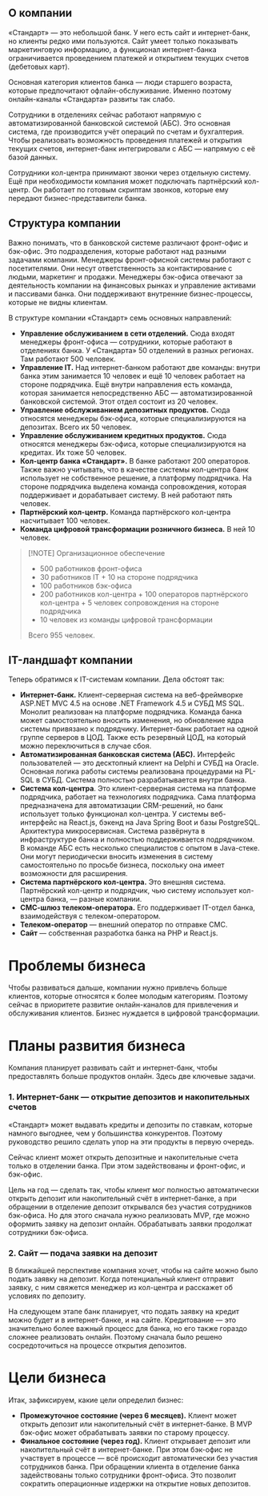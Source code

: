 ## О компании

«Стандарт» — это небольшой банк. У него есть сайт и интернет-банк, но клиенты редко ими пользуются. Сайт умеет только показывать маркетинговую информацию, а функционал интернет-банка ограничивается проведением платежей и открытием текущих счетов (дебетовых карт).

Основная категория клиентов банка — люди старшего возраста, которые предпочитают офлайн-обслуживание. Именно поэтому онлайн-каналы «Стандарта» развиты так слабо.

Сотрудники в отделениях сейчас работают напрямую с автоматизированной банковской системой (АБС). Это основная система, где производится учёт операций по счетам и бухгалтерия. Чтобы реализовать возможность проведения платежей и открытия текущих счетов, интернет-банк интегрировали с АБС — напрямую с её базой данных.

Сотрудники кол-центра принимают звонки через отдельную систему. Ещё при необходимости компания может подключать партнёрский кол-центр. Он работает по готовым скриптам звонков, которые ему передают бизнес-представители банка.

## Структура компании

Важно понимать, что в банковской системе различают фронт-офис и бэк-офис. Это подразделения, которые работают над разными задачами компании. Менеджеры фронт-офисной системы работают с посетителями. Они несут ответственность за контактирование с людьми, маркетинг и продажи. Менеджеры бэк-офиса отвечают за деятельность компании на финансовых рынках и управление активами и пассивами банка. Они поддерживают внутренние бизнес-процессы, которые не видны клиентам.

В структуре компании «Стандарт» семь основных направлений:

- **Управление обслуживанием в сети отделений.** Сюда входят менеджеры фронт-офиса — сотрудники, которые работают в отделениях банка. У «Стандарта» 50 отделений в разных регионах. Там работают 500 человек.
- **Управление IT.** Над интернет-банком работают две команды: внутри банка этим занимается 10 человек и ещё 10 человек работает на стороне подрядчика. Ещё внутри направления есть команда, которая занимается непосредственно АБС — автоматизированной банковской системой. Этот отдел состоит из 20 человек.
- **Управление обслуживанием депозитных продуктов.** Сюда относятся менеджеры бэк-офиса, которые специализируются на депозитах. Всего их 50 человек.
- **Управление обслуживанием кредитных продуктов.** Сюда относятся менеджеры бэк-офиса, которые специализируются на кредитах. Их тоже 50 человек.
- **Кол-центр банка «Стандарт».** В банке работают 200 операторов. Также важно учитывать, что в качестве системы кол-центра банк использует не собственное решение, а платформу подрядчика. На стороне подрядчика выделена команда сопровождения, которая поддерживает и дорабатывает систему. В ней работают пять человек.
- **Партнёрский кол-центр.** Команда партнёрского кол-центра насчитывает 100 человек.
- **Команда цифровой трансформации розничного бизнеса.** В ней 10 человек.

> [!NOTE] Организационное обеспечение
> - 500 работников фронт-офиса
> - 30 работников IT + 10 на стороне подрядчика
> - 100 работников бэк-офиса
> - 200 работников кол-центра + 100 операторов партнёрского кол-центра + 5 человек сопровождения на стороне подрядчика
> - 10 человек из команды цифровой трансформации
> 
> Всего 955 человек.

## IT-ландшафт компании

Теперь обратимся к IT-системам компании. Дела обстоят так:

- **Интернет-банк.** Клиент-серверная система на веб-фреймворке ASP.NET MVC 4.5 на основе .NET Framework 4.5 и СУБД MS SQL. Монолит реализован на платформе подрядчика. Команда банка может самостоятельно вносить изменения, но обновление ядра системы привязано к подрядчику. Интернет-банк работает на одной группе серверов в ЦОД. Также есть резервный ЦОД, на который можно переключиться в случае сбоя.
- **Автоматизированная банковская система (АБС).** Интерфейс пользователей — это десктопный клиент на Delphi и СУБД на Oracle. Основная логика работы системы реализована процедурами на PL-SQL в СУБД. Система полностью разрабатывается внутри банка.
- **Система кол-центра**. Это клиент-серверная система на платформе подрядчика, работает на технологиях подрядчика. Сама платформа предназначена для автоматизации CRM-решений, но банк использует только функционал кол-центра. У системы веб-интерфейс на React.js, бэкенд на Java Spring Boot и базы PostgreSQL. Архитектура микросервисная. Система развёрнута в инфраструктуре банка и полностью поддерживается подрядчиком. В команде АБС есть несколько специалистов с опытом в Java-стеке. Они могут периодически вносить изменения в систему самостоятельно по просьбе бизнеса, поскольку она имеет возможности для расширения.
- **Система партнёрского кол-центра.** Это внешняя система. Партнёрский кол-центр и подрядчик, чью систему использует кол-центра банка, — разные компании.
- **СМС-шлюз телеком-оператора.** Его поддерживает IT-отдел банка, взаимодействуя с телеком-оператором.
- **Телеком-оператор** — внешний оператор по отправке СМС.
- **Сайт** — собственная разработка банка на PHP и React.js.

# Проблемы бизнеса

Чтобы развиваться дальше, компании нужно привлечь больше клиентов, которые относятся к более молодым категориям. Поэтому сейчас в приоритете развитие онлайн-каналов для привлечения и обслуживания клиентов. Бизнес нуждается в цифровой трансформации.

# Планы развития бизнеса

Компания планирует развивать сайт и интернет-банк, чтобы предоставлять больше продуктов онлайн. Здесь две ключевые задачи.

### **1. Интернет-банк — открытие депозитов и накопительных счетов**

«Стандарт» может выдавать кредиты и депозиты по ставкам, которые намного выгоднее, чем у большинства конкурентов. Поэтому руководство решило сделать упор на эти продукты в первую очередь.

Сейчас клиент может открыть депозитные и накопительные счета только в отделении банка. При этом задействованы и фронт-офис, и бэк-офис.

Цель на год — сделать так, чтобы клиент мог полностью автоматически открыть депозит или накопительный счёт в интернет-банке, а при обращении в отделение депозит открывался без участия сотрудников бэк-офиса. Но для этого сначала нужно реализовать MVP, где можно оформить заявку на депозит онлайн. Обрабатывать заявки продолжат сотрудники бэк-офиса.

### **2. Сайт — подача заявки на депозит**

В ближайшей перспективе компания хочет, чтобы на сайте можно было подать заявку на депозит. Когда потенциальный клиент отправит заявку, с ним свяжется менеджер из кол-центра и расскажет об условиях по депозиту.

На следующем этапе банк планирует, что подать заявку на кредит можно будет и в интернет-банке, и на сайте. Кредитование — это значительно более важный процесс для банка, но его также гораздо сложнее реализовать онлайн. Поэтому сначала было решено сосредоточиться на процессе открытия депозитов.

# Цели бизнеса

Итак, зафиксируем, какие цели определил бизнес:

- **Промежуточное состояние (через 6 месяцев).** Клиент может открыть депозит или накопительный счёт в интернет-банке. В MVP бэк-офис может обрабатывать заявки по старому процессу.
- **Финальное состояние (через год).** Клиент открывает депозит или накопительный счёт в интернет-банке. При этом бэк-офис не участвует в процессе — всё происходит автоматически без участия сотрудников банка. При обращении клиента в отделение банка задействованы только сотрудники фронт-офиса. Это позволит сократить операционные издержки на открытие новых депозитов.



